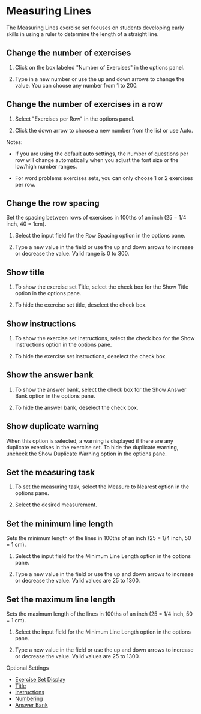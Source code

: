 # Measuring Lines

The Measuring Lines exercise set focuses on students developing early skills in using a ruler to determine the length of a straight line.

## Change the number of exercises

1. Click on the box labeled "Number of Exercises" in the options panel.

2. Type in a new number or use the up and down arrows to change the value. You can choose any number from 1 to 200.

## Change the number of exercises in a row

1. Select "Exercises per Row" in the options panel.

2. Click the down arrow to choose a new number from the list or use Auto.

Notes:

- If you are using the default auto settings, the number of questions per row will change automatically when you adjust the font size or the low/high number ranges.

- For word problems exercises sets, you can only choose 1 or 2 exercises per row.

## Change the row spacing

Set the spacing between rows of exercises in 100ths of an inch (25 = 1/4 inch, 40 = 1cm).

1. Select the input field for the Row Spacing option in the options pane.

2. Type a new value in the field or use the up and down arrows to increase or decrease the value. Valid range is 0 to 300.

## Show title

1. To show the exercise set Title, select the check box for the Show Title option in the options pane.

2. To hide the exercise set title, deselect the check box.

## Show instructions

1. To show the exercise set Instructions, select the check box for the Show Instructions option in the options pane.

2. To hide the exercise set instructions, deselect the check box.

## Show the answer bank

1. To show the answer bank, select the check box for the Show Answer Bank option in the options pane.

2. To hide the answer bank, deselect the check box.

## Show duplicate warning

When this option is selected, a warning is displayed if there are any duplicate exercises in the exercise set. To hide the duplicate warning, uncheck the Show Duplicate Warning option in the options pane.

## Set the measuring task

1. To set the measuring task, select the Measure to Nearest option in the options pane.

2. Select the desired measurement.

## Set the minimum line length

Sets the minimum length of the lines in 100ths of an inch (25 = 1/4 inch, 50 = 1 cm).

1. Select the input field for the Minimum Line Length option in the options pane.

2. Type a new value in the field or use the up and down arrows to increase or decrease the value. Valid values are 25 to 1300.

## Set the maximum line length

Sets the maximum length of the lines in 100ths of an inch (25 = 1/4 inch, 50 = 1 cm).

1. Select the input field for the Minimum Line Length option in the options pane.

2. Type a new value in the field or use the up and down arrows to increase or decrease the value. Valid values are 25 to 1300.

Optional Settings

- [Exercise Set Display](../../options/exercise-set-display-options.md)
- [Title](../../options/title-display-options.md)
- [Instructions](../../options/instructions-display-options.md)
- [Numbering](../../options/numbering-display-options.md)
- [Answer Bank](../../options/answer-bank-display-options.md)